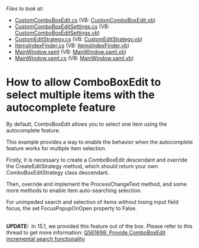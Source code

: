 <!-- default file list -->
*Files to look at*:

* [CustomComboBoxEdit.cs](./CS/CustomCheckComboBox/CustomComboBoxEdit.cs) (VB: [CustomComboBoxEdit.vb](./VB/CustomCheckComboBox/CustomComboBoxEdit.vb))
* [CustomComboBoxEditSettings.cs](./CS/CustomCheckComboBox/CustomComboBoxEditSettings.cs) (VB: [CustomComboBoxEditSettings.vb](./VB/CustomCheckComboBox/CustomComboBoxEditSettings.vb))
* [CustomEditStrategy.cs](./CS/CustomCheckComboBox/CustomEditStrategy.cs) (VB: [CustomEditStrategy.vb](./VB/CustomCheckComboBox/CustomEditStrategy.vb))
* [ItemsIndexFinder.cs](./CS/CustomCheckComboBox/ItemsIndexFinder.cs) (VB: [ItemsIndexFinder.vb](./VB/CustomCheckComboBox/ItemsIndexFinder.vb))
* [MainWindow.xaml](./CS/CustomCheckComboBox/MainWindow.xaml) (VB: [MainWindow.xaml.vb](./VB/CustomCheckComboBox/MainWindow.xaml.vb))
* [MainWindow.xaml.cs](./CS/CustomCheckComboBox/MainWindow.xaml.cs) (VB: [MainWindow.xaml.vb](./VB/CustomCheckComboBox/MainWindow.xaml.vb))
<!-- default file list end -->
# How to allow ComboBoxEdit to select multiple items with the autocomplete feature


<p>By default, ComboBoxEdit allows you to select one item using the autocomplete feature.</p>
<p>This example provides a way to enable the behavior when the autocomplete feature works for multiple item selection.</p>
<p>Firstly, it is necessary to create a ComboBoxEdit descendant and override the CreateEditStrategy method, which should return your own ComboBoxEditStrategy class descendant.</p>
<p>Then, override and implement the ProcessChangeText method, and some more methods to enable item auto-searching selection.</p>
<p>For unimpeded search and selection of items without losing input field focus, the set FocusPopupOnOpen property to False.<br /><br /></p>
<p><strong>UPDATE: </strong> In 15.1, we provided this feature out of the box. Please refer to this thread to get more information: <a href="https://www.devexpress.com/Support/Center/p/Q561698">Q561698: Provide ComboBoxEdit incremental search functionality </a></p>

<br/>


